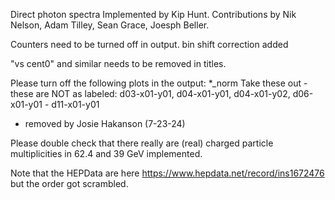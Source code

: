 Direct photon spectra
Implemented by Kip Hunt.  Contributions by Nik Nelson, Adam Tilley, Sean Grace, Joesph Beller.


Counters need to be turned off in output.
bin shift correction added

"vs cent0" and similar needs to be removed in titles.

Please turn off the following plots in the output:
*_norm
Take these out - these are NOT as labeled: 
d03-x01-y01, d04-x01-y01, d04-x01-y02, d06-x01-y01 -  d11-x01-y01
  - removed by Josie Hakanson (7-23-24)

Please double check that there really are (real) charged particle multiplicities in 62.4 and 39 GeV implemented.

Note that the HEPData are here
https://www.hepdata.net/record/ins1672476
but the order got scrambled.
